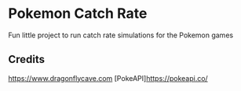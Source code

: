 # Pokemon Catch Rate

Fun little project to run catch rate simulations for the Pokemon games 

## Credits
https://www.dragonflycave.com
[PokeAPI]https://pokeapi.co/